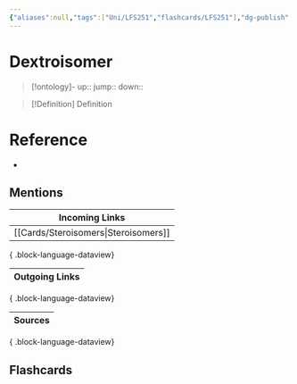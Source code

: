 ```yaml
---
{"aliases":null,"tags":["Uni/LFS251","flashcards/LFS251"],"dg-publish":true,"permalink":"/cards/dextroisomer/","dgPassFrontmatter":true}
---
```


# Dextroisomer

> [!ontology]-
> up:: 
> jump:: 
> down:: 

> [!Definition] Definition

# Reference

- 

## Mentions

| Incoming Links                          |
| --------------------------------------- |
| [[Cards/Steroisomers\|Steroisomers]] |

{ .block-language-dataview}

| Outgoing Links |
| -------------- |

{ .block-language-dataview}

| Sources |
| ------- |

{ .block-language-dataview}

## Flashcards